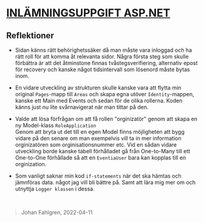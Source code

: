 ﻿# [INLÄMNINGSUPPGIFT ASP.NET](https://github.com/johan-fahlgren/ASPNETCore_Inlamningsuppgift1-2)


## Reflektioner

- Sidan känns rätt behörighetssäker då man måste vara inloggad och ha rätt roll för att komma åt
  relevanta sidor. Några första steg som skulle förbättra är att det åtminstone finnas
  tvåstegsverifiering, alternativ epost för recovery och kanske något tidsintervall som lösenord
  måste bytas inom. 

- En vidare utveckling av strukturen skulle kanske vara att flytta min original `Pages`-mapp till 
  `Areas` och skapa egna utöver `Identity`-mappen, kanske ett Main med Events och sedan för de 
  olika rollerna. Koden känns just nu lite svårnavigerat när man tittar på den.   

- Valde att lösa förfrågan om att få rollen "orginizatör" genom att skapa en ny Model-klass 
  `RoleApplication`  
  Genom att bryta ut det till en egen Model finns möjligheten att bygg vidare på den senare om 
  man exempelvis vill ta in mer information orginizatören som orginisationsnummer etc. 
  Vid en sådan vidare utveckling borde kanske tabell förhålladet gå från One-to-Many till ett 
  One-to-One förhållade så att en `EventiaUser` bara kan kopplas till en orginization. 
  
- Som vanligt saknar min kod `if-statements` när det ska hämtas och jämnföras data. något jag
  vill bli bättre på. Samt att lära mig mer om och utnyttja `Logger klassen` i dessa. 

<br/>

> Johan Fahlgren, 2022-04-11
